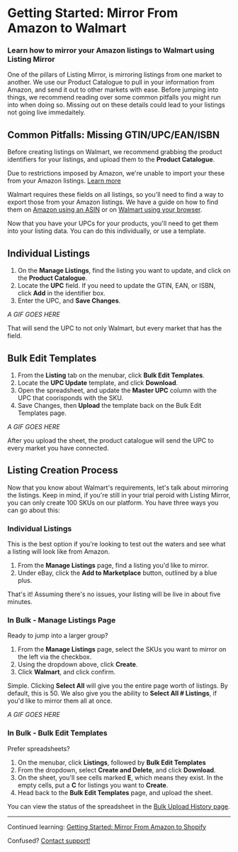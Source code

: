 # Getting Started: Mirror From Amazon to Walmart
### Learn how to mirror your Amazon listings to Walmart using Listing Mirror

One of the pillars of Listing Mirror, is mirroring listings from one market to another. We use our Product Catalogue to pull in your information from Amazon, and send it out to other markets with ease. Before jumping into things, we recommend reading over some common pitfalls you might run into when doing so. Missing out on these details could lead to your listings not going live immedaitely. 

## Common Pitfalls: Missing GTIN/UPC/EAN/ISBN

Before creating listings on Walmart, we recommend grabbing the product identifiers for your listings, and upload them to the **Product Catalogue**. 

Due to restrictions imposed by Amazon, we're unable to import your these from your Amazon listings. [Learn more](https://support.listingmirror.com/hc/en-us/articles/360057398092)

Walmart requires these fields on all listings, so you'll need to find a way to export those from your Amazon listings. We have a guide on how to find them on [Amazon using an ASIN](https://support.listingmirror.com/hc/en-us/articles/4473366849947) or on [Walmart using your browser](https://support.listingmirror.com/hc/en-us/articles/360009636071). 

Now that you have your UPCs for your products, you'll need to get them into your listing data. You can do this individually, or use a template.

## Individual Listings

1. On the **Manage Listings**, find the listing you want to update, and click on the **Product Catalogue**.
2. Locate the **UPC** field. If you need to update the GTIN, EAN, or ISBN, click **Add** in the identifier box.
3. Enter the UPC, and **Save Changes**. 

*A GIF GOES HERE*

That will send the UPC to not only Walmart, but every market that has the field. 

## Bulk Edit Templates

1. From the **Listing** tab on the menubar, click **Bulk Edit Templates**.
2. Locate the **UPC Update** template, and click **Download**.
3. Open the spreadsheet, and update the **Master UPC** column with the UPC that coorisponds with the SKU. 
4. Save Changes, then **Upload** the template back on the Bulk Edit Templates page. 

*A GIF GOES HERE*

After you upload the sheet, the product catalogue will send the UPC to every market you have connected.

## Listing Creation Process
Now that you know about Walmart's requirements, let's talk about mirroring the listings. Keep in mind, if you're still in your trial peroid with Listing Mirror, you can only create 100 SKUs on our platform. You have three ways you can go about this:

### Individual Listings
This is the best option if you're looking to test out the waters and see what a listing will look like from Amazon. 

1. From the **Manage Listings** page, find a listing you'd like to mirror. 
2. Under eBay, click the **Add to Marketplace** button, outlined by a blue plus. 

That's it! Assuming there's no issues, your listing will be live in about five minutes. 

### In Bulk - Manage Listings Page
Ready to jump into a larger group? 

1. From the **Manage Listings** page, select the SKUs you want to mirror on the left via the checkbox.
2. Using the dropdown above, click **Create**. 
3. Click **Walmart**, and click confirm. 

Simple. Clicking **Select All** will give you the entire page worth of listings. By default, this is 50. We also give you the ability to **Select All # Listings**, if you'd like to mirror them all at once. 

*A GIF GOES HERE*

### In Bulk - Bulk Edit Templates
Prefer spreadsheets? 

1. On the menubar, click **Listings**, followed by **Bulk Edit Templates**
2. From the dropdown, select **Create and Delete**, and click **Download**.
3. On the sheet, you'll see cells marked **E**, which means they exist. In the empty cells, put a **C** for listings you want to **Create**.
4. Head back to the **Bulk Edit Templates** page, and upload the sheet.

You can view the status of the spreadsheet in the [Bulk Upload History page](https://reflector.listingmirror.com/report/bulk-history/).

***

Continued learning: [Getting Started: Mirror From Amazon to Shopify](amazon-to-shopify)

Confused? [Contact support!](https://support.listingmirror.com/hc/en-us/articles/360057441252)